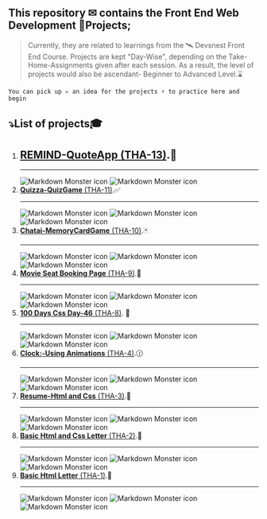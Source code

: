 ## This repository ✉ contains the **Front End Web Development** 🚀Projects;

> Currently, they are related to learnings from the 🛰 Devsnest Front End Course.
> Projects are kept "Day-Wise", depending on the Take-Home-Assignments given after each session. As a result, the level of projects would also be ascendant- Beginner to Advanced Level.⌛

`You can pick up ✍ an idea for the projects ⚡ to practice here and begin`

## ⤵️List of projects🎓

1. ## [**REMIND-QuoteApp** (THA-13)](https://iemprashanttha13.netlify.app).💭
   ***
   <img src="./THA-IMAGES/THA-13A.png" alt="Markdown Monster icon">
   <img src="./THA-IMAGES/THA-13B.png" alt="Markdown Monster icon">
1. [**Quizza-QuizGame** (THA-11)](https://iemprashanttha11.netlify.app).✅
   ***
   <img src="./THA-IMAGES/THA-11A.png" alt="Markdown Monster icon">
   <img src="./THA-IMAGES/THA-11B.png" alt="Markdown Monster icon">
   <img src="./THA-IMAGES/THA-11C.png" alt="Markdown Monster icon">
1. [**Chatai-MemoryCardGame** (THA-10)](https://iemprashanttha10.netlify.app).🃏
   ***
   <img src="./THA-IMAGES/THA-10A.png" alt="Markdown Monster icon">
   <img src="./THA-IMAGES/THA-10B.png" alt="Markdown Monster icon">
   <img src="./THA-IMAGES/THA-10C.png" alt="Markdown Monster icon">
1. [**Movie Seat Booking Page** (THA-9)](https://iemprashanttha9.netlify.app).🎥
   ***
   <img src="./THA-IMAGES/THA-11A.png" alt="Markdown Monster icon">
   <img src="./THA-IMAGES/THA-11B.png" alt="Markdown Monster icon">
   <img src="./THA-IMAGES/THA-11C.png" alt="Markdown Monster icon">
1. [**100 Days Css Day-46** (THA-8)](https://iemprashanttha8.netlify.app). 🥇
   ***
   <img src="./THA-IMAGES/THA-11A.png" alt="Markdown Monster icon">
   <img src="./THA-IMAGES/THA-11B.png" alt="Markdown Monster icon">
   <img src="./THA-IMAGES/THA-11C.png" alt="Markdown Monster icon">
1. [**Clock:-Using Animations** (THA-4)](https://iemprashanttha4.netlify.app).🕜
   ***
   <img src="./THA-IMAGES/THA-11A.png" alt="Markdown Monster icon">
   <img src="./THA-IMAGES/THA-11B.png" alt="Markdown Monster icon">
   <img src="./THA-IMAGES/THA-11C.png" alt="Markdown Monster icon">
1. [**Resume-Html and Css** (THA-3)](https://iemprashanttha3.netlify.app).📃
   ***
   <img src="./THA-IMAGES/THA-11A.png" alt="Markdown Monster icon">
   <img src="./THA-IMAGES/THA-11B.png" alt="Markdown Monster icon">
   <img src="./THA-IMAGES/THA-11C.png" alt="Markdown Monster icon">
1. [**Basic Html and Css Letter** (THA-2)](https://iemprashanttha2.netlify.app).💌
   ***
   <img src="./THA-IMAGES/THA-11A.png" alt="Markdown Monster icon">
   <img src="./THA-IMAGES/THA-11B.png" alt="Markdown Monster icon">
   <img src="./THA-IMAGES/THA-11C.png" alt="Markdown Monster icon">
1. [**Basic Html Letter** (THA-1)](https://iemprashanttha1.netlify.app).💌
   ***
   <img src="./THA-IMAGES/THA-11A.png" alt="Markdown Monster icon">
   <img src="./THA-IMAGES/THA-11B.png" alt="Markdown Monster icon">
   <img src="./THA-IMAGES/THA-11C.png" alt="Markdown Monster icon">

